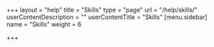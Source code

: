 +++
layout = "help"
title = "Skills"
type = "page"
url = "/help/skills/"
userContentDescription = ""
userContentTitle = "Skills"
[menu.sidebar]
name = "Skills"
weight = 6

+++
